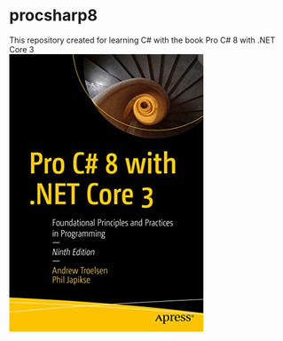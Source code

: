 # procsharp8
This repository created for learning C# with the book Pro C# 8 with .NET Core 3 <br/>
![Book cover](procsharp8-cover.jpg)
